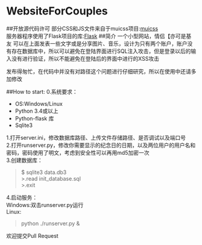 # WebsiteForCouples
##开放源代码许可
部分CSS和JS文件来自于muicss项目:[muicss](https://github.com/muicss/mui)  
服务器程序使用了Flask项目的库:[Flask](https://github.com/mitsuhiko/flask)
##简介
一个小型网站，情侣【亦可是基友 可以在上面发表一些文字或是分享图片、音乐，设计为只有两个账户，账户没有存在数据库中，所以可以避免在登陆界面进行SQL注入攻击，但是登录以后的输入没有进行验证，所以不能避免在登陆后的界面中进行的XSS攻击

发布得匆忙，在代码中并没有对路径这个问题进行仔细研究，所以在使用中还请多加修改

##How to start: 
0.系统要求：  
* OS:Windows/Linux  
* Python 3.4或以上
* Python-flask 库
* Sqlite3 
  
1.打开server.ini，修改数据库路径、上传文件存储路径、是否调试以及端口号  
2.打开runserver.py，修改你需要显示的纪念日的日期，以及两位用户的用户名和密码，密码使用了明文，考虑到安全性可以再用md5加密一次  
3.创建数据库： 
>$ sqlite3 data.db3  
>  \>.read init_database.sql  
>  \>.exit  

4.启动服务：  
Windows:双击runserver.py运行  
Linux:  
> python ./runserver.py &  
  
  
欢迎提交Pull Request
